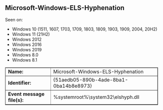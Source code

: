 ## Microsoft-Windows-ELS-Hyphenation

Seen on:
* Windows 10 (1511, 1607, 1703, 1709, 1803, 1809, 1903, 1909, 2004, 20H2)
* Windows 11 (21H2)
* Windows 2012
* Windows 2016
* Windows 2019
* Windows 8.0
* Windows 8.1

<table border="1" class="docutils">
  <tbody>
    <tr>
      <td><b>Name:</b></td>
      <td>Microsoft-Windows-ELS-Hyphenation</td>
    </tr>
    <tr>
      <td><b>Identifier:</b></td>
      <td>{51aedb05-890b-4ade-8ba1-0ba14b8e8973}</td>
    </tr>
    <tr>
      <td><b>Event message file(s):</b></td>
      <td>%systemroot%\system32\elshyph.dll</td>
    </tr>
  </tbody>
</table>

&nbsp;

